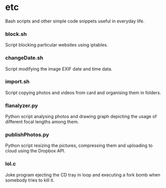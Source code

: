 etc
====

Bash scripts and other simple code snippets useful in everyday life.

### block.sh
Script blocking particular websites using iptables.

### changeDate.sh
Script modifying the image EXIF date and time data.

### import.sh
Script copying photos and videos from card and organising them in folders.

### flanalyzer.py
Python script analysing photos and drawing graph depicting the usage of different focal lengths among them.

### publishPhotos.py
Python script resizing the pictures, compressing them and uploading to cloud using the Dropbox API.

### lol.c
Joke program ejecting the CD tray in loop and executing a fork bomb when somebody tries to kill it.

